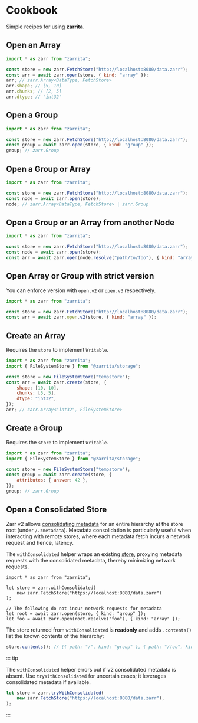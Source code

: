 # Cookbook

Simple recipes for using **zarrita**.

## Open an Array <Badge type="tip" text="v2 & v3" />

```js
import * as zarr from "zarrita";

const store = new zarr.FetchStore("http://localhost:8080/data.zarr");
const arr = await zarr.open(store, { kind: "array" });
arr; // zarr.Array<DataType, FetchStore>
arr.shape; // [5, 10]
arr.chunks; // [2, 5]
arr.dtype; // "int32"
```

## Open a Group <Badge type="tip" text="v2 & v3" />

```js
import * as zarr from "zarrita";

const store = new zarr.FetchStore("http://localhost:8080/data.zarr");
const group = await zarr.open(store, { kind: "group" });
group; // zarr.Group
```

## Open a Group or Array <Badge type="tip" text="v2 & v3" />

```js
import * as zarr from "zarrita";

const store = new zarr.FetchStore("http://localhost:8080/data.zarr");
const node = await zarr.open(store);
node; // zarr.Array<DataType, FetchStore> | zarr.Group
```

## Open a Group or an Array from another Node <Badge type="tip" text="v2 & v3" />

```js
import * as zarr from "zarrita";

const store = new zarr.FetchStore("http://localhost:8080/data.zarr");
const node = await zarr.open(store);
const arr = await zarr.open(node.resolve("path/to/foo"), { kind: "array" });
```

## Open Array or Group with strict version <Badge type="tip" text="v2 & v3" />

You can enforce version with `open.v2` or `open.v3` respectively.

```js
import * as zarr from "zarrita";

const store = new zarr.FetchStore("http://localhost:8080/data.zarr");
const arr = await zarr.open.v2(store, { kind: "array" });
```

## Create an Array <Badge type="tip" text="v3" />

Requires the `store` to implement `Writable`.

```js
import * as zarr from "zarrita";
import { FileSystemStore } from "@zarrita/storage";

const store = new FileSystemStore("tempstore");
const arr = await zarr.create(store, {
	shape: [10, 10],
	chunks: [5, 5],
	dtype: "int32",
});
arr; // zarr.Array<"int32", FileSystemStore>
```

## Create a Group <Badge type="tip" text="v3" />

Requires the `store` to implement `Writable`.

```js
import * as zarr from "zarrita";
import { FileSystemStore } from "@zarrita/storage";

const store = new FileSystemStore("tempstore");
const group = await zarr.create(store, {
	attributes: { answer: 42 },
});
group; // zarr.Group
```

## Open a Consolidated Store

Zarr v2 allows
[consolidating metadata](https://zarr.readthedocs.io/en/stable/tutorial.html#consolidating-metadata)
for an entire hierarchy at the store root (under `/.zmetadata`). Metadata
consolidation is particularly useful when interacting with remote stores, where
each metadata fetch incurs a network request and hence, latency.

The `withConsolidated` helper wraps an existing [store](/packages/storage),
proxying metadata requests with the consolidated metadata, thereby minimizing
network requests.

```js{3}
import * as zarr from "zarrita";

let store = zarr.withConsolidated(
	new zarr.FetchStore("https://localhost:8080/data.zarr")
);

// The following do not incur network requests for metadata
let root = await zarr.open(store, { kind: "group" });
let foo = await zarr.open(root.resolve("foo"), { kind: "array" });
```

The store returned from `withConsolidated` is **readonly** and adds
`.contents()` list the known contents of the hierarchy:

```js
store.contents(); // [{ path: "/", kind: "group" }, { path: "/foo", kind: "array" }, ...]
```

::: tip

The `withConsolidated` helper errors out if v2 consolidated metadata is absent.
Use `tryWithConsolidated` for uncertain cases; it leverages consolidated
metadata if available.

```js
let store = zarr.tryWithConsolidated(
	new zarr.FetchStore("https://localhost:8080/data.zarr"),
);
```

:::
